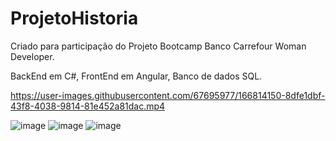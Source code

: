 # ProjetoHistoria

   Criado para participação do Projeto Bootcamp Banco Carrefour Woman Developer.
   
   BackEnd em C#,
   FrontEnd em Angular,
   Banco de dados SQL.
   








https://user-images.githubusercontent.com/67695977/166814150-8dfe1dbf-43f8-4038-9814-81e452a81dac.mp4




 
![image](https://user-images.githubusercontent.com/67695977/165322138-57c270ee-1828-45dd-a7c3-6b625c370a27.png)
![image](https://user-images.githubusercontent.com/67695977/165322958-424bd50c-0f09-4735-ae48-4241a360e0d0.png)
![image](https://user-images.githubusercontent.com/67695977/165323217-6add6520-2a5a-49d6-b54e-eef0097a529e.png)
